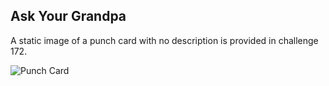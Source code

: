Ask Your Grandpa
----------------

A static image of a punch card with no description is provided in challenge 172.

![Punch Card](./data/punch-card.jpg)
